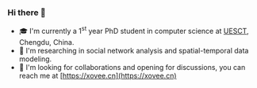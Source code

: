 <!-- Xovee Xu -->

### Hi there 👋

- :mortar_board: I'm currently a 1<sup>st</sup> year PhD student in computer science at [UESCT](https://en.wikipedia.org/wiki/University_of_Electronic_Science_and_Technology_of_China), Chengdu, China. 
- :page_facing_up: I'm researching in social network analysis and spatial-temporal data modeling. 
- :wave: I'm looking for collaborations and opening for discussions, you can reach me at [https://xovee.cn](https://xovee.cn)
